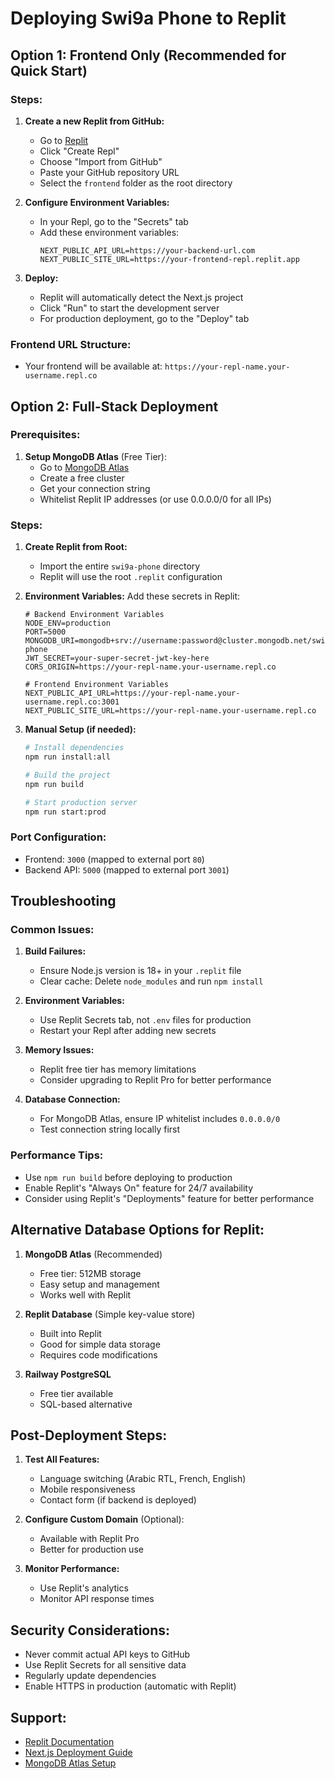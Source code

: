 # Deploying Swi9a Phone to Replit

## Option 1: Frontend Only (Recommended for Quick Start)

### Steps:
1. **Create a new Replit from GitHub:**
   - Go to [Replit](https://replit.com)
   - Click "Create Repl"
   - Choose "Import from GitHub"
   - Paste your GitHub repository URL
   - Select the `frontend` folder as the root directory

2. **Configure Environment Variables:**
   - In your Repl, go to the "Secrets" tab
   - Add these environment variables:
     ```
     NEXT_PUBLIC_API_URL=https://your-backend-url.com
     NEXT_PUBLIC_SITE_URL=https://your-frontend-repl.replit.app
     ```

3. **Deploy:**
   - Replit will automatically detect the Next.js project
   - Click "Run" to start the development server
   - For production deployment, go to the "Deploy" tab

### Frontend URL Structure:
- Your frontend will be available at: `https://your-repl-name.your-username.repl.co`

## Option 2: Full-Stack Deployment

### Prerequisites:
1. **Setup MongoDB Atlas** (Free Tier):
   - Go to [MongoDB Atlas](https://www.mongodb.com/cloud/atlas)
   - Create a free cluster
   - Get your connection string
   - Whitelist Replit IP addresses (or use 0.0.0.0/0 for all IPs)

### Steps:
1. **Create Replit from Root:**
   - Import the entire `swi9a-phone` directory
   - Replit will use the root `.replit` configuration

2. **Environment Variables:**
   Add these secrets in Replit:
   ```
   # Backend Environment Variables
   NODE_ENV=production
   PORT=5000
   MONGODB_URI=mongodb+srv://username:password@cluster.mongodb.net/swi9a-phone
   JWT_SECRET=your-super-secret-jwt-key-here
   CORS_ORIGIN=https://your-repl-name.your-username.repl.co

   # Frontend Environment Variables  
   NEXT_PUBLIC_API_URL=https://your-repl-name.your-username.repl.co:3001
   NEXT_PUBLIC_SITE_URL=https://your-repl-name.your-username.repl.co
   ```

3. **Manual Setup (if needed):**
   ```bash
   # Install dependencies
   npm run install:all
   
   # Build the project
   npm run build
   
   # Start production server
   npm run start:prod
   ```

### Port Configuration:
- Frontend: `3000` (mapped to external port `80`)
- Backend API: `5000` (mapped to external port `3001`)

## Troubleshooting

### Common Issues:

1. **Build Failures:**
   - Ensure Node.js version is 18+ in your `.replit` file
   - Clear cache: Delete `node_modules` and run `npm install`

2. **Environment Variables:**
   - Use Replit Secrets tab, not `.env` files for production
   - Restart your Repl after adding new secrets

3. **Memory Issues:**
   - Replit free tier has memory limitations
   - Consider upgrading to Replit Pro for better performance

4. **Database Connection:**
   - For MongoDB Atlas, ensure IP whitelist includes `0.0.0.0/0`
   - Test connection string locally first

### Performance Tips:
- Use `npm run build` before deploying to production
- Enable Replit's "Always On" feature for 24/7 availability
- Consider using Replit's "Deployments" feature for better performance

## Alternative Database Options for Replit:

1. **MongoDB Atlas** (Recommended)
   - Free tier: 512MB storage
   - Easy setup and management
   - Works well with Replit

2. **Replit Database** (Simple key-value store)
   - Built into Replit
   - Good for simple data storage
   - Requires code modifications

3. **Railway PostgreSQL**
   - Free tier available
   - SQL-based alternative

## Post-Deployment Steps:

1. **Test All Features:**
   - Language switching (Arabic RTL, French, English)
   - Mobile responsiveness
   - Contact form (if backend is deployed)

2. **Configure Custom Domain** (Optional):
   - Available with Replit Pro
   - Better for production use

3. **Monitor Performance:**
   - Use Replit's analytics
   - Monitor API response times

## Security Considerations:

- Never commit actual API keys to GitHub
- Use Replit Secrets for all sensitive data
- Regularly update dependencies
- Enable HTTPS in production (automatic with Replit)

## Support:
- [Replit Documentation](https://docs.replit.com)
- [Next.js Deployment Guide](https://nextjs.org/docs/deployment)
- [MongoDB Atlas Setup](https://docs.atlas.mongodb.com/getting-started/)